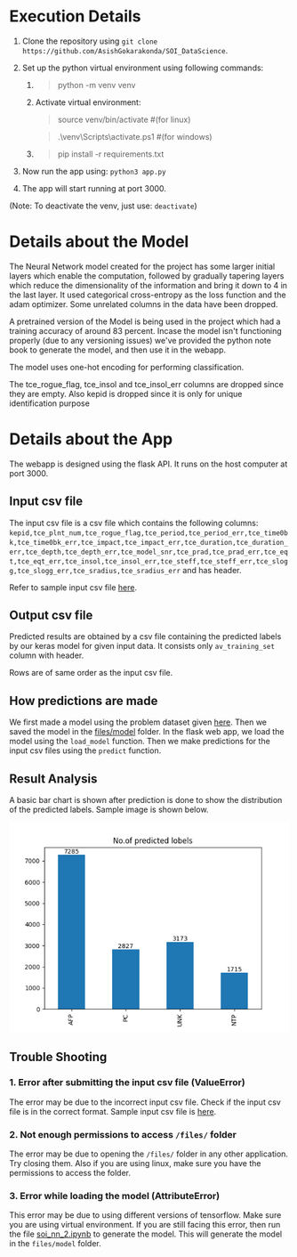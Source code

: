 # Execution Details

1. Clone the repository using `git clone https://github.com/AsishGokarakonda/SOI_DataScience`.

2. Set up the python virtual environment using following commands:
    1) > python -m venv venv
    2) Activate virtual environment:
        > source venv/bin/activate #(for linux)

        > .\venv\Scripts\activate.ps1 #(for windows)

    2) > pip install -r requirements.txt

3. Now run the app using: `python3 app.py`

4. The app will start running at port 3000.

(Note: To deactivate the venv, just use: `deactivate`)

# Details about the Model

The Neural Network model created for the project has some larger initial layers which enable the computation, followed by gradually tapering layers which reduce the dimensionality of the information and bring it down to 4 in the last layer. It used categorical cross-entropy as the loss function and the adam optimizer. Some unrelated columns in the data have been dropped.

A pretrained version of the Model is being used in the project which had a training accuracy of around 83 percent. Incase the model isn't functioning properly (due to any versioning issues) we've provided the python note book to generate the model, and then use it in the webapp.

The model uses one-hot encoding for performing classification. 

The tce_rogue_flag, tce_insol and tce_insol_err columns are dropped since they are empty. Also kepid is dropped since it is only for unique identification purpose

# Details about the App

The webapp is designed using the flask API. It runs on the host computer at port 3000.

## Input csv file
The input csv file is a csv file which contains the following columns:
`kepid,tce_plnt_num,tce_rogue_flag,tce_period,tce_period_err,tce_time0bk,tce_time0bk_err,tce_impact,tce_impact_err,tce_duration,tce_duration_err,tce_depth,tce_depth_err,tce_model_snr,tce_prad,tce_prad_err,tce_eqt,tce_eqt_err,tce_insol,tce_insol_err,tce_steff,tce_steff_err,tce_slogg,tce_slogg_err,tce_sradius,tce_sradius_err` and has header.

Refer to sample input csv file [here](./files/sample_input.csv).

## Output csv file
Predicted results are obtained by a csv file containing the predicted labels by our keras model for given input data. It consists only `av_training_set` column with header.

Rows are of same order as the input csv file.

## How predictions are made
We first made a model using the problem dataset given [here](https://colab.research.google.com/drive/1kuyL5t8c6WfGCWK_PBxVk1aYgA3NNXG-?authuser=1#scrollTo=eZQ1gKMKe9iI). Then we saved the model in the [files/model](./files/model/) folder. In the flask web app,
we load the model using the `load_model` function. Then we make predictions for the input csv files using the `predict` function.

## Result Analysis
A basic bar chart is shown after prediction is done to show the distribution of the predicted labels. Sample image is shown below.

![image](files/result_sample.png)

## Trouble Shooting
### 1. Error after submitting the input csv file (ValueError)
The error may be due to the incorrect input csv file. Check if the input csv file is in the correct format. Sample input csv file is [here](./files/sample_input.csv).

### 2. Not enough permissions to access `/files/` folder
The error may be due to opening the `/files/` folder in any other application. Try closing them. Also if you are using linux, make sure you have the permissions to access the folder.

### 3. Error while loading the model (AttributeError)
This error may be due to using different versions of tensorflow. Make sure you are using virtual environment. If you are still facing this error, then run the file [soi_nn_2.ipynb](./soi_nn_2.ipynb) to generate the model. This will generate the model in the `files/model` folder.
